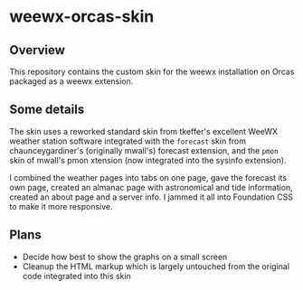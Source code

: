 # weewx-orcas-skin

## Overview
This repository contains the custom skin for the weewx installation on Orcas
packaged as a weewx extension.

## Some details
The skin uses a reworked standard skin from tkeffer's excellent WeeWX weather
station software integrated with the `forecast` skin from chaunceygardiner's
(originally mwall's) forecast extension, and the `pmon` skin of mwall's pmon 
xtension (now integrated into the sysinfo extension).

I combined the weather pages into tabs on one page, gave the forecast its own
page, created an almanac page with astronomical and tide information, 
created an about page and a server info. I jammed it all into Foundation CSS
to make it more responsive.

## Plans
- Decide how best to show the graphs on a small screen
- Cleanup the HTML markup which is largely untouched from the original code
  integrated into this skin
